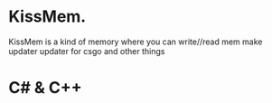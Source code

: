 # KissMem.
KissMem is a kind of memory where you can write//read mem make updater updater for csgo and other things
# C# & C++
